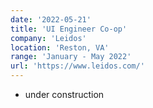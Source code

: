 ```yaml
---
date: '2022-05-21'
title: 'UI Engineer Co-op'
company: 'Leidos'
location: 'Reston, VA'
range: 'January - May 2022'
url: 'https://www.leidos.com/'
---
```


- under construction
